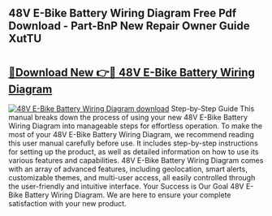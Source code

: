 ## 48V E-Bike Battery Wiring Diagram Free Pdf Download - Part-BnP New Repair Owner Guide XutTU

# <h2><a href="http://dflreeq.blite.top/?on=48V+E-Bike+Battery+Wiring+Diagram">🔗Download New 👉🔴 48V E-Bike Battery Wiring Diagram</a></h2>

[![48V E-Bike Battery Wiring Diagram download](https://i.imgur.com/lujVjoI.png)](http://dflreeq.blite.top/?on=48V+E-Bike+Battery+Wiring+Diagram)
Step-by-Step Guide This manual breaks down the process of using your new 48V E-Bike Battery Wiring Diagram into manageable steps for effortless operation. To make the most of your 48V E-Bike Battery Wiring Diagram, we recommend reading this user manual carefully before use. It includes step-by-step instructions for setting up the product, as well as detailed information on how to use its various features and capabilities. 48V E-Bike Battery Wiring Diagram comes with an array of advanced features, including geolocation, smart alerts, customizable themes, and multi-user access, all easily controlled through the user-friendly and intuitive interface. Your Success is Our Goal 48V E-Bike Battery Wiring Diagram. We are here to ensure your complete satisfaction with your new product.
